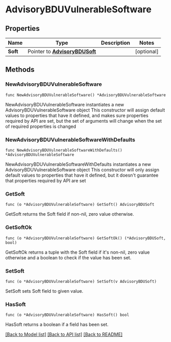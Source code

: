 # AdvisoryBDUVulnerableSoftware

## Properties

Name | Type | Description | Notes
------------ | ------------- | ------------- | -------------
**Soft** | Pointer to [**AdvisoryBDUSoft**](AdvisoryBDUSoft.md) |  | [optional] 

## Methods

### NewAdvisoryBDUVulnerableSoftware

`func NewAdvisoryBDUVulnerableSoftware() *AdvisoryBDUVulnerableSoftware`

NewAdvisoryBDUVulnerableSoftware instantiates a new AdvisoryBDUVulnerableSoftware object
This constructor will assign default values to properties that have it defined,
and makes sure properties required by API are set, but the set of arguments
will change when the set of required properties is changed

### NewAdvisoryBDUVulnerableSoftwareWithDefaults

`func NewAdvisoryBDUVulnerableSoftwareWithDefaults() *AdvisoryBDUVulnerableSoftware`

NewAdvisoryBDUVulnerableSoftwareWithDefaults instantiates a new AdvisoryBDUVulnerableSoftware object
This constructor will only assign default values to properties that have it defined,
but it doesn't guarantee that properties required by API are set

### GetSoft

`func (o *AdvisoryBDUVulnerableSoftware) GetSoft() AdvisoryBDUSoft`

GetSoft returns the Soft field if non-nil, zero value otherwise.

### GetSoftOk

`func (o *AdvisoryBDUVulnerableSoftware) GetSoftOk() (*AdvisoryBDUSoft, bool)`

GetSoftOk returns a tuple with the Soft field if it's non-nil, zero value otherwise
and a boolean to check if the value has been set.

### SetSoft

`func (o *AdvisoryBDUVulnerableSoftware) SetSoft(v AdvisoryBDUSoft)`

SetSoft sets Soft field to given value.

### HasSoft

`func (o *AdvisoryBDUVulnerableSoftware) HasSoft() bool`

HasSoft returns a boolean if a field has been set.


[[Back to Model list]](../README.md#documentation-for-models) [[Back to API list]](../README.md#documentation-for-api-endpoints) [[Back to README]](../README.md)


